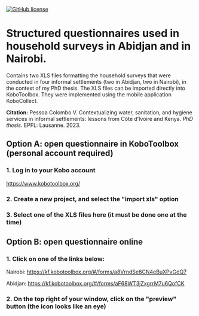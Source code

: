 [![GitHub license](https://img.shields.io/github/license/ceat-epfl/sanitation-informal-settlements.svg)](https://github.com/ceat-epfl/sanitation-informal-settlements/blob/main/LICENSE)

# Structured questionnaires used in household surveys in Abidjan and in Nairobi.

Contains two XLS files formatting the household surveys that were conducted in four informal settlements (two in Abidjan, two in Nairobi), in the context of my PhD thesis. The XLS files can be imported directly into KoboToolbox. They were implemented using the mobile application KoboCollect.

**Citation:** Pessoa Colombo V. Contextualizing water, sanitation, and hygiene services in informal settlements: lessons from Côte d’Ivoire and Kenya. *PhD thesis*. EPFL: Lausanne. 2023.


## Option A: open questionnaire in KoboToolbox (personal account required)

### 1. Log in to your Kobo account

https://www.kobotoolbox.org/

### 2. Create a new project, and select the "import xls" option

### 3. Select one of the XLS files here (it must be done one at the time)


## Option B: open questionnaire online

### 1. Click on one of the links below:

Nairobi: https://kf.kobotoolbox.org/#/forms/a8VrndSe6CN4eBuXPvGdQ7

Abidjan: https://kf.kobotoolbox.org/#/forms/aF68WT3jZxgrrM7u6QofCK

### 2. On the top right of your window, click on the "preview" button (the icon looks like an eye)
